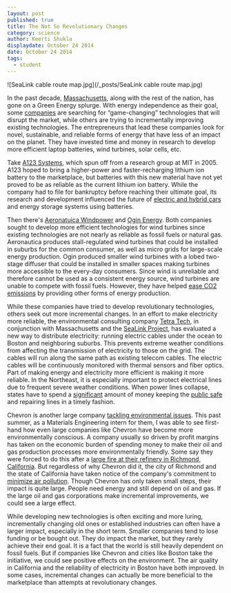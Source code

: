 ```yaml
---
layout: post
published: true
title: The Not So Revolutionary Changes
category: science
author: Keerti Shukla
displaydate: October 24 2014
date: October 24 2014
tags: 
  - student
---
```


![SeaLink cable route map.jpg](/_posts/SeaLink cable route map.jpg)

In the past decade, [Massachusetts](http://www.cityofboston.gov/eeos/), along with the rest of the nation, has gone on a Green Energy splurge. With energy independence as their goal, some [companies](http://www.boston.com/business/gallery/massgreencompanies/) are searching for “game-changing” technologies that will disrupt the market, while others are trying to incrementally improving existing technologies. The entrepreneurs that lead these companies look for novel, sustainable, and reliable forms of energy that have less of an impact on the planet. They have invested time and money in research to develop more efficient laptop batteries, wind turbines, solar cells, etc.

Take [A123 Systems](http://www.a123systems.com/), which spun off from a research group at MIT in 2005. A123 hoped to bring a higher-power and faster-recharging lithium ion battery to the marketplace, but batteries with this new material have not yet proved to be as reliable as the current lithium ion battery. While the company had to file for bankruptcy before reaching their ultimate goal, its research and development influenced the future of [electric and hybrid cars](http://wheels.blogs.nytimes.com/2011/10/12/chevrolet-to-sell-purely-electric-spark-hatchback-in-u-s/?ref=automobiles) and energy storage systems using batteries. 

Then there's [Aeronatuica Windpower](http://www.aeronauticawind.com/index.php) and [Ogin Energy](http://www.oginenergy.com/). Both companies sought to develop more efficient technologies for wind turbines since existing technologies are not nearly as reliable as fossil fuels or natural gas. Aeronautica produces stall-regulated wind turbines that could be installed in suburbs for the common consumer, as well as micro grids for large-scale energy production. Ogin produced smaller wind turbines with a lobed two-stage diffuser that could be installed in smaller spaces making turbines more accessible to the every-day consumers. Since wind is unreliable and therefore cannot be used as a consistent energy source, wind turbines are unable to compete with fossil fuels. However, they have helped [ease CO2 emissions](http://energy.gov/articles/energy-dept-reports-us-wind-energy-production-and-manufacturing-reaches-record-highs) by providing other forms of energy production.

While these companies have tried to develop revolutionary technologies, others seek out more incremental changes. In an effort to make electricity more reliable, the environmental consulting company [Tetra Tech](http://www.tetratech.com/), in conjunction with Massachusetts and the [SeaLink Project](http://www.bostonglobe.com/opinion/editorials/2014/10/15/undersea-electric-cables-offer-reliable-option/XZra76spRngJtMhf6UX3PL/story.html), has evaluated a new way to distribute electricity: running electric cables under the ocean to Boston and neighboring suburbs. This prevents extreme weather conditions from affecting the transmission of electricity to those on the grid. The cables will run along the same path as existing telecom cables. The electric cables will be continuously monitored with thermal sensors and fiber optics. Part of making energy and electricity more efficient is making it more reliable. In the Northeast, it is especially important to protect electrical lines due to  frequent severe weather conditions. When power lines collapse, states have to spend a [significant](http://www.bls.gov/ooh/installation-maintenance-and-repair/line-installers-and-repairers.htm) amount of money keeping the [public safe](http://www.mass.gov/eopss/agencies/mema/ready-massachusetts/power-outages-during-cold-weather.html) and repairing lines in a timely fashion. 

Chevron is another large company [tackling environmental issues](http://www.chevron.com/about/ourbusiness/otherbusinesses/technology/). This past summer, as a Materials Engineering intern for them, I was able to see first-hand how even large companies like Chevron have become more environmentally conscious. A company usually so driven by profit margins has taken on the economic burden of spending money to make their oil and gas production processes more environmentally friendly. Some say they were forced to do this after a [large fire at their refinery in Richmond, California](https://www.dir.ca.gov/DIRNews/2013/IR2013-06.html). But regardless of why Chevron did it, the city of Richmond and the state of California have taken notice of the company's commitment to [minimize air pollution](http://www.ci.richmond.ca.us/index.aspx?NID=2645). Though Chevron has only taken small steps, their impact is quite large. People need energy and still depend on oil and gas. If the large oil and gas corporations make incremental improvements, we could see a large effect.  

While developing new technologies is often exciting and more luring, incrementally changing old ones or established industries can often have a larger impact, especially in the short term. Smaller companies tend to lose funding or be bought out. They do impact the market, but they rarely achieve their end goal. It is a fact that the world is still heavily dependent on fossil fuels. But if companies like Chevron and cities like Boston take the initiative, we could see positive effects on the environment. The air quality in California and the reliability of electricity in Boston have both improved. In some cases, incremental changes can actually be more beneficial to the marketplace than attempts at revolutionary changes.